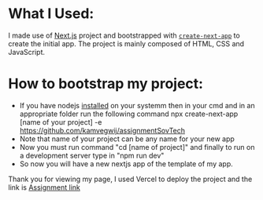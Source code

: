 # What I Used:
I made use of [Next.js](https://nextjs.org/) project and bootstrapped with [`create-next-app`](https://github.com/vercel/next.js/tree/canary/packages/create-next-app) to create the initial app.
The project is mainly composed of HTML, CSS and JavaScript.

# How to bootstrap my project:
- If you have nodejs [installed](https://nodejs.org/en/) on your systemm then in your cmd and in an appropriate folder run the following command
  npx create-next-app [name of your project] -e https://github.com/kamvegwij/assignmentSovTech
- Note that name of your project can be any name for your new app
- Now you must run command "cd [name of project]" and finally to run on a development server type in "npm run dev"
- So now you will have a new nextjs app of the template of my app.


Thank you for viewing my page, 
I used Vercel to deploy the project and the link is 
[Assignment link](https://assignment-sov-tech-ofpsfyw9r-kamvegwij.vercel.app/)
